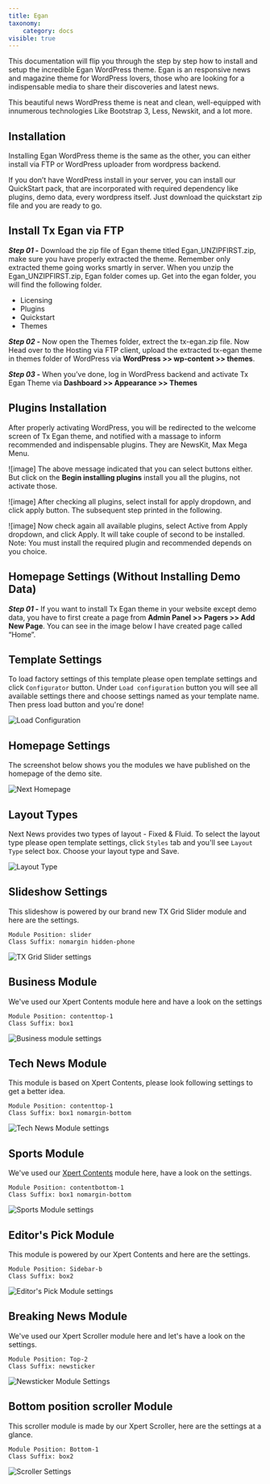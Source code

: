 ```yaml
---
title: Egan
taxonomy:
    category: docs
visible: true
---
```


This documentation will flip you  through the step by step how to install and setup the incredible Egan WordPress theme.  Egan is an responsive news and magazine theme for WordPress lovers, those who are looking for a indispensable media to share their discoveries and latest news.

This beautiful news WordPress theme is neat and clean, well-equipped with innumerous technologies Like Bootstrap 3, Less, Newskit, and a lot more.

## Installation

Installing Egan WordPress theme is the same as the other, you can either install via FTP or WordPress uploader from wordpress backend.

If you don’t have WordPress install in your server, you can install our QuickStart pack, that are incorporated with required dependency like plugins, demo data, every wordpress itself. Just download the quickstart zip file and you are ready to go.

## Install Tx Egan via FTP

*__Step 01 -__* Download the zip file of Egan theme titled Egan_UNZIPFIRST.zip, make sure you have properly extracted the theme. Remember only extracted theme going works smartly in server. When you unzip the Egan_UNZIPFIRST.zip, Egan folder comes up. Get into the egan folder, you will find the following folder.

- Licensing
- Plugins
- Quickstart
- Themes

*__Step 02 -__* Now open the Themes folder, extrect the tx-egan.zip file. Now Head over to the Hosting via FTP client, upload the extracted tx-egan theme in themes folder of WordPress via __WordPress >> wp-content >> themes__.

*__Step 03 -__* When you’ve done, log in WordPress backend and activate Tx Egan Theme via __Dashboard >> Appearance >> Themes__

## Plugins Installation

After properly activating WordPress, you will be redirected to the welcome screen of Tx Egan theme, and notified with a massage to inform recommended and indispensable plugins. They are NewsKit, Max Mega Menu. 

![image]
The above message indicated that you can select buttons either. But click on the __Begin installing plugins__ install you all the plugins, not activate those. 

![image]
After checking all plugins, select install for apply dropdown, and click apply button. The subsequent step printed in the following. 

![image]
Now check again all available plugins, select Active from Apply dropdown, and click Apply. It will take couple of second to be installed.
Note: You must install the required plugin and recommended depends on you choice. 


## Homepage Settings (Without Installing Demo Data)

*__Step 01 -__* If you want to install Tx Egan theme in your website except demo data,  you have to first create a page from __Admin Panel >> Pagers >>  Add New Page__. You can see in the image below I have created page called “Home”.

## Template Settings

To load factory settings of this template please open template settings and click `Configurator` button. Under `Load configuration` button you will see all available settings there and choose settings named as your template name. Then press load button and you&#39;re done!

![Load Configuration](load-configuration.png)

## Homepage Settings

The screenshot below shows you the modules we have published on the homepage of the demo site.

![Next Homepage](home.jpg)

## Layout Types

Next News provides two types of layout - Fixed & Fluid. To select the layout type please open template settings, click `Styles` tab and you'll see `Layout Type` select box. Choose your layout type and Save.

![Layout Type](layout-type.jpg)


## Slideshow Settings

This slideshow is powered by our brand new TX Grid Slider module and here are the settings.

```
Module Position: slider
Class Suffix: nomargin hidden-phone
```

![TX Grid Slider settings](slideshow.jpg)

## Business Module

We've used our Xpert Contents module here and have a look on the settings

```
Module Position: contenttop-1
Class Suffix: box1
```
![Business module settings](business.jpg)

## Tech News Module

This module is based on Xpert Contents, please look following settings to get a better idea.

```
Module Position: contenttop-1
Class Suffix: box1 nomargin-bottom
```
![Tech News Module settings](tech-news.jpg)

## Sports Module

We've used our [Xpert Contents](http://www.themexpert.com/docs/joomla-extensions/xpert-contents) module here, have a look on the settings.

	Module Position: contentbottom-1
	Class Suffix: box1 nomargin-bottom

![Sports Module settings](sports.jpg)

## Editor's Pick Module

This module is powered by our Xpert Contents and here are the settings.

```
Module Position: Sidebar-b
Class Suffix: box2
```

![Editor's Pick Module settings](editor-pick.jpg)

## Breaking News Module

We've used our Xpert Scroller module here and let's have a look on the settings.

```
Module Position: Top-2
Class Suffix: newsticker
```

![Newsticker Module Settings](newsticker.jpg)

## Bottom position scroller Module

This scroller module is made by our Xpert Scroller, here are the settings at a glance.

```
Module Position: Bottom-1
Class Suffix: box2
```

![Scroller Settings](scroller.jpg)